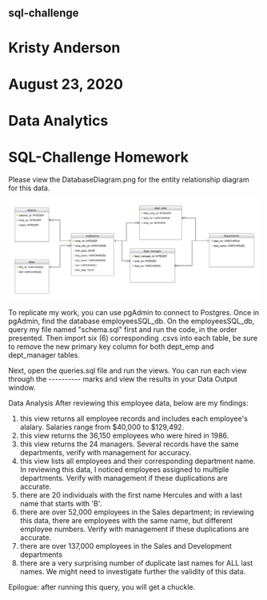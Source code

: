 ## sql-challenge
# Kristy Anderson
# August 23, 2020
# Data Analytics
# SQL-Challenge Homework

Please view the DatabaseDiagram.png for the entity relationship diagram for this data.

![](EmployeeSQL/DatabaseDiagram.jpeg)

To replicate my work, you can use pgAdmin to connect to Postgres. Once in pgAdmin, find the database employeesSQL_db.
On the employeesSQL_db, query my file named "schema.sql" first and run the code, in the order presented.
Then import six (6) corresponding .csvs into each table, be sure to remove the new primary key column for both dept_emp and dept_manager tables.

Next, open the queries.sql file and run the views.
You can run each view through the ---------- marks and view the results in your Data Output window.

Data Analysis
After reviewing this employee data, below are my findings:
1. this view returns all employee records and includes each employee's alalary. Salaries range from $40,000 to $129,492.
1. this view returns the 36,150 employees who were hired in 1986.
1. this view returns the 24 managers. Several records have the same departments, verify with management for accuracy.
1. this view lists all employees and their corresponding department name. In reviewing this data, I noticed employees assigned to multiple departments. Verify with management if these duplications are accurate.
1. there are 20 individuals with the first name Hercules and with a last name that starts with 'B'.
1. there are over 52,000 employees in the Sales department; in reviewing this data, there are employees with the same name, but different employee numbers. Verify with management if these duplications are accurate.
1. there are over 137,000 employees in the Sales and Development departments
1. there are a very surprising number of duplicate last names for ALL last names. We might need to investigate further the validity of this data.

Epilogue: after running this query, you will get a chuckle.
